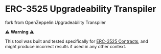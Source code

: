 # ERC-3525 Upgradeability Transpiler

fork from OpenZeppelin Upgradeability Transpiler

:warning: **Warning** :warning:

This tool was built and tested specifically for [ERC-3525 Contracts](https://github.com/solv-finance/erc-3525), and might produce incorrect results if used in any other context.
